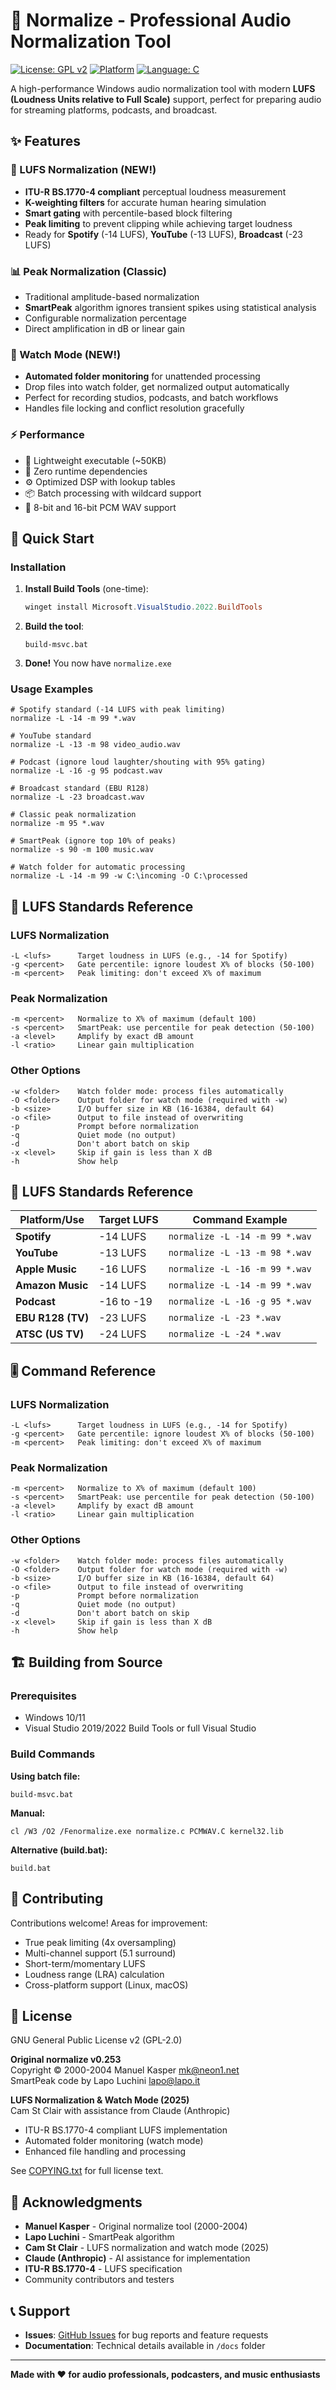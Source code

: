 # 🎵 Normalize - Professional Audio Normalization Tool

[![License: GPL v2](https://img.shields.io/badge/License-GPL%20v2-blue.svg)](https://www.gnu.org/licenses/old-licenses/gpl-2.0.en.html)
[![Platform](https://img.shields.io/badge/platform-Windows-blue)]()
[![Language: C](https://img.shields.io/badge/language-C-brightgreen.svg)]()

A high-performance Windows audio normalization tool with modern **LUFS (Loudness Units relative to Full Scale)** support, perfect for preparing audio for streaming platforms, podcasts, and broadcast.

## ✨ Features

### 🎯 LUFS Normalization (NEW!)
- **ITU-R BS.1770-4 compliant** perceptual loudness measurement
- **K-weighting filters** for accurate human hearing simulation
- **Smart gating** with percentile-based block filtering
- **Peak limiting** to prevent clipping while achieving target loudness
- Ready for **Spotify** (-14 LUFS), **YouTube** (-13 LUFS), **Broadcast** (-23 LUFS)

### 📊 Peak Normalization (Classic)
- Traditional amplitude-based normalization
- **SmartPeak** algorithm ignores transient spikes using statistical analysis
- Configurable normalization percentage
- Direct amplification in dB or linear gain

### 🔄 Watch Mode (NEW!)
- **Automated folder monitoring** for unattended processing
- Drop files into watch folder, get normalized output automatically
- Perfect for recording studios, podcasts, and batch workflows
- Handles file locking and conflict resolution gracefully

### ⚡ Performance
- 💨 Lightweight executable (~50KB)
- 🚀 Zero runtime dependencies
- ⚙️ Optimized DSP with lookup tables
- 📦 Batch processing with wildcard support
- 🎵 8-bit and 16-bit PCM WAV support

## 🚀 Quick Start

### Installation

1. **Install Build Tools** (one-time):
   ```powershell
   winget install Microsoft.VisualStudio.2022.BuildTools
   ```

2. **Build the tool**:
   ```batch
   build-msvc.bat
   ```

3. **Done!** You now have `normalize.exe`

### Usage Examples

```batch
# Spotify standard (-14 LUFS with peak limiting)
normalize -L -14 -m 99 *.wav

# YouTube standard
normalize -L -13 -m 98 video_audio.wav

# Podcast (ignore loud laughter/shouting with 95% gating)
normalize -L -16 -g 95 podcast.wav

# Broadcast standard (EBU R128)
normalize -L -23 broadcast.wav

# Classic peak normalization
normalize -m 95 *.wav

# SmartPeak (ignore top 10% of peaks)
normalize -s 90 -m 100 music.wav

# Watch folder for automatic processing
normalize -L -14 -m 99 -w C:\incoming -O C:\processed
```

## 🎯 LUFS Standards Reference

### LUFS Normalization
```
-L <lufs>      Target loudness in LUFS (e.g., -14 for Spotify)
-g <percent>   Gate percentile: ignore loudest X% of blocks (50-100)
-m <percent>   Peak limiting: don't exceed X% of maximum
```

### Peak Normalization
```
-m <percent>   Normalize to X% of maximum (default 100)
-s <percent>   SmartPeak: use percentile for peak detection (50-100)
-a <level>     Amplify by exact dB amount
-l <ratio>     Linear gain multiplication
```

### Other Options
```
-w <folder>    Watch folder mode: process files automatically
-O <folder>    Output folder for watch mode (required with -w)
-b <size>      I/O buffer size in KB (16-16384, default 64)
-o <file>      Output to file instead of overwriting
-p             Prompt before normalization
-q             Quiet mode (no output)
-d             Don't abort batch on skip
-x <level>     Skip if gain is less than X dB
-h             Show help
```

## 🎯 LUFS Standards Reference

| Platform/Use | Target LUFS | Command Example |
|--------------|-------------|-----------------|
| **Spotify** | -14 LUFS | `normalize -L -14 -m 99 *.wav` |
| **YouTube** | -13 LUFS | `normalize -L -13 -m 98 *.wav` |
| **Apple Music** | -16 LUFS | `normalize -L -16 -m 99 *.wav` |
| **Amazon Music** | -14 LUFS | `normalize -L -14 -m 99 *.wav` |
| **Podcast** | -16 to -19 | `normalize -L -16 -g 95 *.wav` |
| **EBU R128 (TV)** | -23 LUFS | `normalize -L -23 *.wav` |
| **ATSC (US TV)** | -24 LUFS | `normalize -L -24 *.wav` |

## 🎚️ Command Reference

### LUFS Normalization
```
-L <lufs>      Target loudness in LUFS (e.g., -14 for Spotify)
-g <percent>   Gate percentile: ignore loudest X% of blocks (50-100)
-m <percent>   Peak limiting: don't exceed X% of maximum
```

### Peak Normalization
```
-m <percent>   Normalize to X% of maximum (default 100)
-s <percent>   SmartPeak: use percentile for peak detection (50-100)
-a <level>     Amplify by exact dB amount
-l <ratio>     Linear gain multiplication
```

### Other Options
```
-w <folder>    Watch folder mode: process files automatically
-O <folder>    Output folder for watch mode (required with -w)
-b <size>      I/O buffer size in KB (16-16384, default 64)
-o <file>      Output to file instead of overwriting
-p             Prompt before normalization
-q             Quiet mode (no output)
-d             Don't abort batch on skip
-x <level>     Skip if gain is less than X dB
-h             Show help
```

## 🏗️ Building from Source

### Prerequisites
- Windows 10/11
- Visual Studio 2019/2022 Build Tools or full Visual Studio

### Build Commands

**Using batch file:**
```batch
build-msvc.bat
```

**Manual:**
```batch
cl /W3 /O2 /Fenormalize.exe normalize.c PCMWAV.C kernel32.lib
```

**Alternative (build.bat):**
```batch
build.bat
```

## 🤝 Contributing

Contributions welcome! Areas for improvement:
- True peak limiting (4x oversampling)
- Multi-channel support (5.1 surround)
- Short-term/momentary LUFS
- Loudness range (LRA) calculation
- Cross-platform support (Linux, macOS)

## 📜 License

GNU General Public License v2 (GPL-2.0)

**Original normalize v0.253**  
Copyright © 2000-2004 Manuel Kasper <mk@neon1.net>  
SmartPeak code by Lapo Luchini <lapo@lapo.it>

**LUFS Normalization & Watch Mode (2025)**  
Cam St Clair with assistance from Claude (Anthropic)
- ITU-R BS.1770-4 compliant LUFS implementation
- Automated folder monitoring (watch mode)
- Enhanced file handling and processing

See [COPYING.txt](COPYING.txt) for full license text.

## 🙏 Acknowledgments

- **Manuel Kasper** - Original normalize tool (2000-2004)
- **Lapo Luchini** - SmartPeak algorithm
- **Cam St Clair** - LUFS normalization and watch mode (2025)
- **Claude (Anthropic)** - AI assistance for implementation
- **ITU-R BS.1770-4** - LUFS specification
- Community contributors and testers

## 📞 Support

- **Issues**: [GitHub Issues](https://github.com/cardholder-name/quick-normalizer/issues) for bug reports and feature requests
- **Documentation**: Technical details available in `/docs` folder

---

**Made with ❤️ for audio professionals, podcasters, and music enthusiasts**

